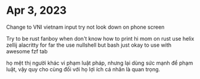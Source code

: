 # Apr 3, 2023

Change to VNI vietnam input try not look down on phone screen

Try to be rust fanboy when don't know how to print hi mom on rust use helix zellij   alacritty for far the use nullshell but bash just okay to use with awesome fzf tab

họ mệt thị người khác vi phạm luật pháp, nhưng lại dùng sức mạnh để phạm luật, vậy quy cho cùng đối với họ lợi ích cá nhân là quan trọng.
